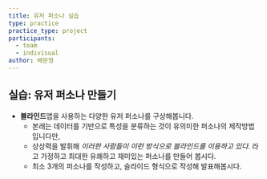 ```yaml
---
title: 유저 퍼소나 실습
type: practice
practice_type: project
participants:
  - team
  - indivisual
author: 배문형
---
```


## 실습: 유저 퍼소나 만들기

- **블라인드**앱을 사용하는 다양한 유저 퍼소나를 구상해봅니다. 
	- 본래는 데이터를 기반으로 특성을 분류하는 것이 유의미한 퍼소나의 제작방법입니다만, 
	- 상상력을 발휘해 *이러한 사람들이 이런 방식으로 블라인드를 이용하고 있다.* 라고 가정하고 최대한 유쾌하고 재미있는 퍼소나를 만들어 봅시다.
	- 최소 3개의 퍼소나를 작성하고, 슬라이드 형식으로 작성해 발표해봅시다.